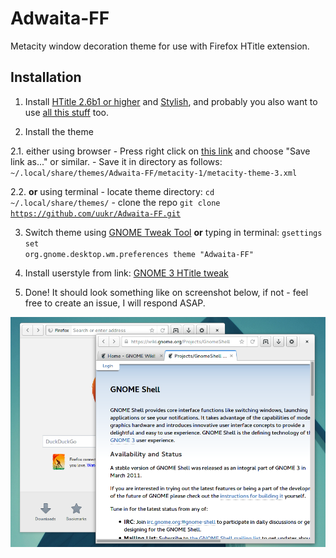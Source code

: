 # Adwaita-FF

Metacity window decoration theme for use with Firefox HTitle extension.

## Installation

1. Install [HTitle 2.6b1 or higher](https://addons.mozilla.org/firefox/addon/htitle/versions) and [Stylish](https://addons.mozilla.org/firefox/addon/stylish/), and probably you also want to use [all this stuff](https://addons.mozilla.org/firefox/collections/seleznev/gnome3/) too.

2. Install the theme

  2.1. either using browser
    - Press right click on [this link](https://raw.github.com/uukr/Adwaita-FF/master/metacity-1/metacity-theme-3.xml) and choose "Save link as..." or similar.
    - Save it in directory as follows: <code>~/.local/share/themes/Adwaita-FF/metacity-1/metacity-theme-3.xml</code>

  2.2. <b>or</b> using terminal
    - locate theme directory: <code>cd ~/.local/share/themes/</code>
    - clone the repo <code>git clone https://github.com/uukr/Adwaita-FF.git</code>

3.  Switch theme using [GNOME Tweak Tool](https://wiki.gnome.org/Apps/GnomeTweakTool) <b>or</b> typing in terminal: <code>gsettings set org.gnome.desktop.wm.preferences theme "Adwaita-FF"</code>

4.  Install userstyle from link: [GNOME 3 HTitle tweak](http://userstyles.org/styles/91417)
5.  Done! It should look something like on screenshot below, if not - feel free to create an issue, I will respond ASAP.

![Screenshot](Screenshot.png)
